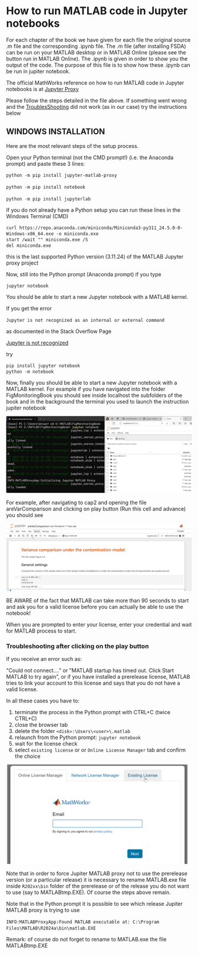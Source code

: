 #  How to run MATLAB code in Jupyter notebooks 

For each chapter of the book we have given for each file the original source .m file and the corresponding .ipynb file.
The .m file (after installing FSDA) can be run on your MATLAB desktop or in MATLAB Online (please see the button run in MATLAB Online).
The .ipynb is given in order to show you the output of the code.
The purpose of this file is to show how these .ipynb can be run in jupiter notebook. 

The official MathWorks reference on how to run  MATLAB code in Jupyter notebooks is at [Jupyter Proxy](https://github.com/mathworks/jupyter-matlab-proxy/blob/main/README.md)

Please follow the steps detailed in the file above. If something went wrong and the [TroublesShooting](https://github.com/mathworks/jupyter-matlab-proxy/blob/main/troubleshooting/troubleshooting.md) did not work (as in our case) try the instructions below

## WINDOWS INSTALLATION

Here are the most relevant steps of the setup process.

Open your Python terminal (not the CMD prompt!) (i.e. the Anaconda prompt) and paste these 3 lines:

```
python -m pip install jupyter-matlab-proxy

python -m pip install notebook

python -m pip install jupyterlab
```

If you do not already have a Python setup you can run these lines in the Windows Terminal (CMD)

```
curl https://repo.anaconda.com/miniconda/Miniconda3-py311_24.5.0-0-Windows-x86_64.exe -o miniconda.exe
start /wait "" miniconda.exe /S
del miniconda.exe
```

this is the last supported Python version (3.11.24) of the MATLAB Jupyter proxy project



Now, still into the Python prompt (Anaconda prompt) if you type 

```
jupyter notebook
```

You should be able to start a new Jupyter notebook with a MATLAB kernel.

If you get the error

`Jupyter is not recognized as an internal or external command`

as documented in the Stack Overflow Page

[Jupyter is not recognized](https://stackoverflow.com/questions/52287117/jupyter-is-not-recognized-as-an-internal-or-external-command)

try
```
pip install jupyter notebook 
python -m notebook 
```

Now, finally you should be able to start a new Jupyter notebook with a MATLAB kernel. For example if you have navigated into the folder FigMonitoringBook you should see inside localhost the subfolders of the book and in the background the terminal you used to launch the instruction jupiter notebook


![](./images/jupyter.jpg)


For example, after navigating to cap2 and opening the file areVarComparison and clicking on play button (Run this cell and advance) you should see

![](./images/jupyterStart.jpg)

BE AWARE of the fact that MATLAB can take more than 90 seconds to start and ask you for a valid license before you can actually be able to use the notebook!


When you are prompted to enter your license, enter your credential and wait for MATLAB process to start.


### Troubleshooting after clicking on the play button


If you receive an error such as:

"Could not connect...." or
"MATLAB startup has timed out. Click Start MATLAB to try again",
or if you have installed a prerelease license, MATLAB tries to link your account to this license and says that you do not have a valid license.

In all these cases you have to:
1. terminate the process in the Python prompt with  CTRL+C (twice CTRL+C)
2. close the browser tab
3. delete the folder `<disk>:\Users\<user>\.matlab`
4. relaunch from the Python prompt: `jupyter notebook`
5. wait for the license check 
6. select `existing license` or or `Online License Manager` tab and confirm the choice 

![](./images/ExistingLicence.jpg)

Note that in order to force Jupiter MATLAB proxy not to use the prerelease version (or a particular release) it is necessary to rename MATLAB.exe file inside `R202xx\bin` folder of the prerelease or of the release you do not want to use (say to MATLABtmp.EXE). Of course the steps above remain.

Note that in the Python prompt it is possible to see which release Jupiter MATLAB proxy is trying to use

`INFO:MATLABProxyApp:Found MATLAB executable at: C:\Program Files\MATLAB\R2024a\bin\matlab.EXE`

Remark: of course do not forget to rename to MATLAB.exe the file MATLABtmp.EXE